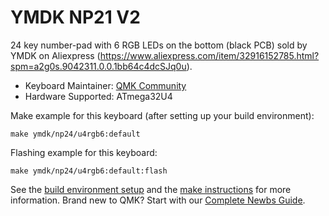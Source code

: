# YMDK NP21 V2 

24 key number-pad with 6 RGB LEDs on the bottom (black PCB) sold by YMDK on Aliexpress (https://www.aliexpress.com/item/32916152785.html?spm=a2g0s.9042311.0.0.1bb64c4dcSJq0u).


* Keyboard Maintainer: [QMK Community](https://github.com/qmk)
* Hardware Supported: ATmega32U4

Make example for this keyboard (after setting up your build environment):

    make ymdk/np24/u4rgb6:default

Flashing example for this  keyboard:

    make ymdk/np24/u4rgb6:default:flash

See the [build environment setup](https://docs.qmk.fm/#/getting_started_build_tools) and the [make instructions](https://docs.qmk.fm/#/getting_started_make_guide) for more information. Brand new to QMK? Start with our [Complete Newbs Guide](https://docs.qmk.fm/#/newbs).
